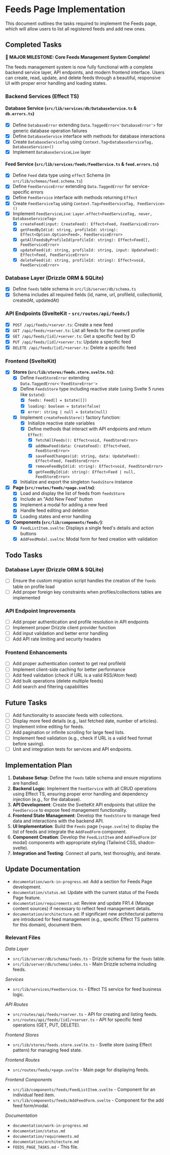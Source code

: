 # Feeds Page Implementation

This document outlines the tasks required to implement the Feeds page, which will allow users to list all registered feeds and add new ones.

## Completed Tasks

**🎉 MAJOR MILESTONE: Core Feeds Management System Complete!**

The feeds management system is now fully functional with a complete backend service layer, API endpoints, and modern frontend interface. Users can create, read, update, and delete feeds through a beautiful, responsive UI with proper error handling and loading states.

### Backend Services (Effect TS)

#### Database Service (`src/lib/services/db/DatabaseService.ts` & `db.errors.ts`)

- [x] Define `DatabaseError` extending `Data.TaggedError<'DatabaseError'>` for generic database operation failures
- [x] Define `DatabaseService` interface with methods for database interactions
- [x] Create `DatabaseServiceTag` using `Context.Tag<DatabaseServiceTag, DatabaseService>()`
- [x] Implement `DatabaseServiceLive` layer

#### Feed Service (`src/lib/services/feeds/FeedService.ts` & `feed.errors.ts`)

- [x] Define `Feed` data type using `effect` Schema (in `src/lib/schemas/feed.schema.ts`)
- [x] Define `FeedServiceError` extending `Data.TaggedError` for service-specific errors
- [x] Define `FeedService` interface with methods returning `Effect`
- [x] Create `FeedServiceTag` using `Context.Tag<FeedServiceTag, FeedService>()`
- [x] Implement `FeedServiceLive`: `Layer.effect<FeedServiceTag, never, DatabaseServiceTag>`
  - [x] `createFeed(input: CreateFeed): Effect<Feed, FeedServiceError>`
  - [x] `getFeedById(id: string, profileId: string): Effect<Option.Option<Feed>, FeedServiceError>`
  - [x] `getAllFeedsByProfileId(profileId: string): Effect<Feed[], FeedServiceError>`
  - [x] `updateFeed(id: string, profileId: string, input: UpdateFeed): Effect<Feed, FeedServiceError>`
  - [x] `deleteFeed(id: string, profileId: string): Effect<void, FeedServiceError>`

### Database Layer (Drizzle ORM & SQLite)

- [x] Define `feeds` table schema in `src/lib/server/db/schema.ts`
- [x] Schema includes all required fields (id, name, url, profileId, collectionId, createdAt, updatedAt)

### API Endpoints (SvelteKit - `src/routes/api/feeds/`)

- [x] `POST /api/feeds/+server.ts`: Create a new feed
- [x] `GET /api/feeds/+server.ts`: List all feeds for the current profile
- [x] `GET /api/feeds/[id]/+server.ts`: Get a specific feed by ID
- [x] `PUT /api/feeds/[id]/+server.ts`: Update a specific feed
- [x] `DELETE /api/feeds/[id]/+server.ts`: Delete a specific feed

### Frontend (SvelteKit)

- [x] **Stores (`src/lib/stores/feeds.store.svelte.ts`)**:
  - [x] Define `FeedStoreError` extending `Data.TaggedError<'FeedStoreError'>`
  - [x] Define `FeedsStore` type including reactive state (using Svelte 5 runes like `$state`):
    - [x] `feeds: Feed[] = $state([])`
    - [x] `loading: boolean = $state(false)`
    - [x] `error: string | null = $state(null)`
  - [x] Implement `createFeedsStore()` factory function:
    - [x] Initialize reactive state variables
    - [x] Define methods that interact with API endpoints and return `Effect`:
      - [x] `fetchAllFeeds(): Effect<void, FeedStoreError>`
      - [x] `addNewFeed(data: CreateFeed): Effect<Feed, FeedStoreError>`
      - [x] `saveFeedChanges(id: string, data: UpdateFeed): Effect<Feed, FeedStoreError>`
      - [x] `removeFeedById(id: string): Effect<void, FeedStoreError>`
      - [x] `getFeedById(id: string): Effect<Feed | null, FeedStoreError>`
  - [x] Initialize and export the singleton `feedsStore` instance
- [x] **Page (`src/routes/feeds/+page.svelte`)**:
  - [x] Load and display the list of feeds from `feedsStore`
  - [x] Include an "Add New Feed" button
  - [x] Implement a modal for adding a new feed
  - [x] Handle feed editing and deletion
  - [x] Loading states and error handling
- [x] **Components (`src/lib/components/feeds/`)**:
  - [x] `FeedListItem.svelte`: Displays a single feed's details and action buttons
  - [x] `AddFeedModal.svelte`: Modal form for feed creation with validation

## Todo Tasks

### Database Layer (Drizzle ORM & SQLite)

- [ ] Ensure the custom migration script handles the creation of the `feeds` table on profile load
- [ ] Add proper foreign key constraints when profiles/collections tables are implemented

### API Endpoint Improvements

- [ ] Add proper authentication and profile resolution in API endpoints
- [ ] Implement proper Drizzle client provider function
- [ ] Add input validation and better error handling
- [ ] Add API rate limiting and security headers

### Frontend Enhancements

- [ ] Add proper authentication context to get real profileId
- [ ] Implement client-side caching for better performance
- [ ] Add feed validation (check if URL is a valid RSS/Atom feed)
- [ ] Add bulk operations (delete multiple feeds)
- [ ] Add search and filtering capabilities

## Future Tasks

- [ ] Add functionality to associate feeds with collections.
- [ ] Display more feed details (e.g., last fetched date, number of articles).
- [ ] Implement inline editing for feeds.
- [ ] Add pagination or infinite scrolling for large feed lists.
- [ ] Implement feed validation (e.g., check if URL is a valid feed format before saving).
- [ ] Unit and integration tests for services and API endpoints.

## Implementation Plan

1.  **Database Setup**: Define the `feeds` table schema and ensure migrations are handled.
2.  **Backend Logic**: Implement the `FeedService` with all CRUD operations using Effect TS, ensuring proper error handling and dependency injection (e.g., for the database).
3.  **API Development**: Create the SvelteKit API endpoints that utilize the `FeedService` to expose feed management functionality.
4.  **Frontend State Management**: Develop the `feedsStore` to manage feed data and interactions with the backend API.
5.  **UI Implementation**: Build the `Feeds` page (`+page.svelte`) to display the list of feeds and integrate the `AddFeedForm` component.
6.  **Component Creation**: Develop the `FeedListItem` and `AddFeedForm` (or modal) components with appropriate styling (Tailwind CSS, shadcn-svelte).
7.  **Integration and Testing**: Connect all parts, test thoroughly, and iterate.

## Update Documentation

- `documentation/work-in-progress.md`: Add a section for Feeds Page development.
- `documentation/status.md`: Update with the current status of the Feeds Page feature.
- `documentation/requirements.md`: Review and update FR1.4 (Manage content sources) if necessary to reflect feed management details.
- `documentation/architecture.md`: If significant new architectural patterns are introduced for feed management (e.g., specific Effect TS patterns for this domain), document them.

### Relevant Files

_Data Layer_

- `src/lib/server/db/schema/feeds.ts` - Drizzle schema for the `feeds` table.
- `src/lib/server/db/schema/index.ts` - Main Drizzle schema including feeds.

_Services_

- `src/lib/services/FeedService.ts` - Effect TS service for feed business logic.

_API Routes_

- `src/routes/api/feeds/+server.ts` - API for creating and listing feeds.
- `src/routes/api/feeds/[id]/+server.ts` - API for specific feed operations (GET, PUT, DELETE).

_Frontend Stores_

- `src/lib/stores/feeds.store.svelte.ts` - Svelte store (using Effect pattern) for managing feed state.

_Frontend Routes_

- `src/routes/feeds/+page.svelte` - Main page for displaying feeds.

_Frontend Components_

- `src/lib/components/feeds/FeedListItem.svelte` - Component for an individual feed item.
- `src/lib/components/feeds/AddFeedForm.svelte` - Component for the add feed form/modal.

_Documentation_

- `documentation/work-in-progress.md`
- `documentation/status.md`
- `documentation/requirements.md`
- `documentation/architecture.md`
- `FEEDS_PAGE_TASKS.md` - This file.
